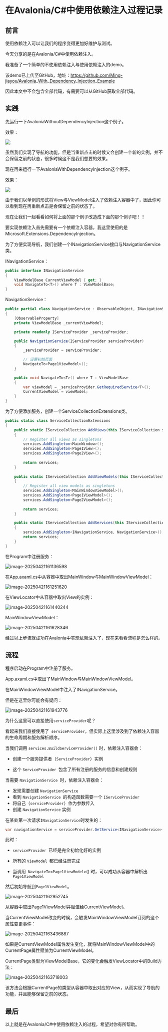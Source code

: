 # 在Avalonia/C#中使用依赖注入过程记录

## 前言

使用依赖注入可以让我们的程序变得更加好维护与测试。

今天分享的是在Avalonia/C#中使用依赖注入。

我准备了一个简单的不使用依赖注入与使用依赖注入的demo。

该demo已上传至GitHub，地址：https://github.com/Ming-jiayou/Avalonia_With_Dependency_Injection_Example

因此本文中不会包含全部代码，有需要可以从GitHub获取全部代码。

## 实践

先运行一下AvaloniaWithoutDependencyInjection这个例子。

效果：

![](https://mingupupup.oss-cn-wuhan-lr.aliyuncs.com/imgs/%E4%B8%8D%E4%BD%BF%E7%94%A8%E4%BE%9D%E8%B5%96%E6%B3%A8%E5%85%A5%E7%9A%84%E6%95%88%E6%9E%9C.gif)

虽然我们实现了导航的功能，但是当重新点击的时候又会创建一个新的实例，并不会保留之前的状态，很多时候这不是我们想要的效果。

现在再来运行一下AvaloniaWithDependencyInjection这个例子。

效果：

![](https://mingupupup.oss-cn-wuhan-lr.aliyuncs.com/imgs/%E4%BD%BF%E7%94%A8%E4%BE%9D%E8%B5%96%E6%B3%A8%E5%85%A5%E7%9A%84%E6%95%88%E6%9E%9C.gif)

由于我们以单例的形式将View与ViewModel注入了依赖注入容器中了，因此你可以看到现在再重新点击是会保留之前的状态了。

现在让我们一起看看如何将上面的那个例子改造成下面的那个例子吧！！

要实现依赖注入首先需要有一个依赖注入容器，我这里使用的是Microsoft.Extensions.DependencyInjection。

为了方便实现导航，我们创建一个INavigationService接口与NavigationService类。

INavigationService：

```csharp
public interface INavigationService
{
    ViewModelBase CurrentViewModel { get; }
    void NavigateTo<T>() where T : ViewModelBase;
} 
```

NavigationService：

```csharp
public partial class NavigationService : ObservableObject, INavigationService
{
    [ObservableProperty]
    private ViewModelBase _currentViewModel;

    private readonly IServiceProvider _serviceProvider;

    public NavigationService(IServiceProvider serviceProvider)
    {
        _serviceProvider = serviceProvider;

        // 设置初始页面
        NavigateTo<Page1ViewModel>();
    }

    public void NavigateTo<T>() where T : ViewModelBase
    {
        var viewModel = _serviceProvider.GetRequiredService<T>();
        CurrentViewModel = viewModel;
    }
} 
```

为了方便添加服务，创建一个ServiceCollectionExtensions类。

```csharp
public static class ServiceCollectionExtensions
{
    public static IServiceCollection AddViews(this IServiceCollection services)
    {
        // Register all views as singletons
        services.AddSingleton<MainWindow>();
        services.AddSingleton<Page1View>();
        services.AddSingleton<Page2View>();
        
        return services;
    }
    
    public static IServiceCollection AddViewModels(this IServiceCollection services)
    {
        // Register all view models as singletons
        services.AddSingleton<MainWindowViewModel>();
        services.AddSingleton<Page1ViewModel>();
        services.AddSingleton<Page2ViewModel>();
        
        return services;
    }

    public static IServiceCollection AddServices(this IServiceCollection services)
    {
        services.AddSingleton<INavigationService, NavigationService>();
        return services;
    }
} 
```

在Program中注册服务：

![image-20250421161136598](https://mingupupup.oss-cn-wuhan-lr.aliyuncs.com/imgs/image-20250421161136598.png)

在App.axaml.cs中从容器中取出MainWindow与MainWindowViewModel：

![image-20250421161251620](https://mingupupup.oss-cn-wuhan-lr.aliyuncs.com/imgs/image-20250421161251620.png)

在ViewLocator中从容器中取出View的实例：

![image-20250421161440244](https://mingupupup.oss-cn-wuhan-lr.aliyuncs.com/imgs/image-20250421161440244.png)

MainWindowViewModel：

![image-20250421161628346](https://mingupupup.oss-cn-wuhan-lr.aliyuncs.com/imgs/image-20250421161628346.png)

经过以上步骤就成功在Avalonia中实现依赖注入了，现在来看看流程是怎么样的。

## 流程

程序启动在Program中注册了服务。

App.axaml.cs中取出了MainWindow与MainWindowViewModel。

在MainWindowViewModel中注入了INavigationService。

但是在这里你可能会有疑问：

![image-20250421161943776](https://mingupupup.oss-cn-wuhan-lr.aliyuncs.com/imgs/image-20250421161943776.png)

为什么这里可以直接使用`serviceProvider`呢？

看起来我们直接使用了` serviceProvider`，但实际上这里涉及到了依赖注入容器的生命周期和服务解析顺序。

当我们调用 `services.BuildServiceProvider()` 时，依赖注入容器会：

- 创建一个服务提供者（`ServiceProvider`）实例

- 这个 `ServiceProvider `包含了所有注册的服务的信息和创建规则

当需要 `NavigationService `时，依赖注入容器会：

- 发现需要创建 `NavigationService`
- 看到 `NavigationService `的构造函数需要一个 `IServiceProvider`
- 将自己（`serviceProvider`）作为参数传入
- 创建 `NavigationService` 实例

在某处第一次请求` INavigationService `时发生的：

```csharp
var navigationService = serviceProvider.GetService<INavigationService>();
```

此时：

- `serviceProvider `已经是完全初始化好的实例

- 所有的 `ViewModel `都已经注册完成

- 当调用` NavigateTo<Page1ViewModel>`() 时，可以成功从容器中解析出 `Page1ViewModel`

然后初始导航到`Page1ViewModel`。

![image-20250421162952745](https://mingupupup.oss-cn-wuhan-lr.aliyuncs.com/imgs/image-20250421162952745.png)

从容器中取出Page1ViewModel并赋值给CurrentViewModel。

当CurrentViewModel改变的时候，会触发MainWindowViewModel订阅的这个属性变更事件：

![image-20250421163436887](https://mingupupup.oss-cn-wuhan-lr.aliyuncs.com/imgs/image-20250421163436887.png)

如果是CurrentViewModel属性发生变化，就将MainWindowViewModel中的CurrentPage属性赋值为CurrentViewModel。

CurrentPage类型为ViewModelBase，它的变化会触发ViewLocator中的Build方法：

![image-20250421163718003](https://mingupupup.oss-cn-wuhan-lr.aliyuncs.com/imgs/image-20250421163718003.png)

该方法会根据CurrentPage的类型从容器中取出对应的View，从而实现了导航的功能，并且能够保留之前的状态。

## 最后

以上就是在Avalonia/C#中使用依赖注入的过程，希望对你有所帮助。
